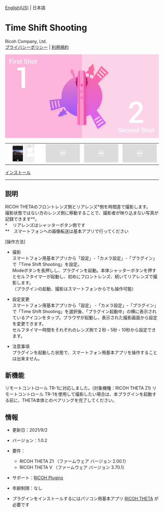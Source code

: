 [English(US)](README.md) | 日本語

# Time Shift Shooting
Ricoh Company, Ltd.  
[プライバシーポリシー](../../README.ja.md#%E3%83%97%E3%83%A9%E3%82%A4%E3%83%90%E3%82%B7%E3%83%BC%E3%83%9D%E3%83%AA%E3%82%B7%E3%83%BC) | [利用規約](../../README.ja.md#%E5%88%A9%E7%94%A8%E8%A6%8F%E7%B4%84)

<div align="center">
 <img src="1.png">
 <table>
  <tr>
   <td><img src="2.png"></td>
   <td><img src="../../resources/common/img/noimg.png"></td>
   <td><img src="../../resources/common/img/noimg.png"></td>
   <td><img src="../../resources/common/img/noimg.png"></td>
  </tr>
 </table>
</div>

[インストール](https://link.ricoh360.com/plugins/com.theta360.timeshiftshooting/apk)

***

## 説明
RICOH THETAのフロントレンズ側とリアレンズ*側を時間差で撮影します。  
撮影状態ではない方のレンズ側に移動することで、撮影者が映り込まない写真が記録できます**。  
*　 リアレンズはシャッターボタン側です  
**　スマートフォンへの画像転送は基本アプリで行ってください  
  
[操作方法]  
  
- 撮影  
スマートフォン用基本アプリから「設定」-「カメラ設定」-「プラグイン」で「Time Shift Shooting」を設定。  
Modeボタンを長押しし、プラグインを起動。本体シャッターボタンを押すとセルフタイマーが起動し、初めにフロントレンズ、続いてリアレンズで撮影します。  
（プラグインの起動、撮影はスマートフォンからでも操作可能）  

- 設定変更  
スマートフォン用基本アプリから「設定」 -「カメラ設定」-「プラグイン」で「Time Shift Shooting」を選択後、「プラグイン起動中」の横に表示されているアイコンをタップ。ブラウザが起動し、表示された撮影画面から設定を変更できます。  
セルフタイマー時間をそれぞれのレンズ側で２秒・5秒・10秒から設定できます。  

- 注意事項  
プラグインを起動した状態で、スマートフォン用基本アプリを操作することは出来ません。  

## 新機能
リモートコントロール TR-1に対応しました。(対象機種：RICOH THETA Z1)
リモートコントロール TR-1を使用して撮影したい場合は、本プラグインを起動する前に、THETA本体とのペアリングを完了してください。

## 情報
  * 更新日：2021/9/2
  * バージョン：1.0.2
  * 要件：
    * RICOH THETA Z1 （ファームウェア バージョン 2.00.1）
    * RICOH THETA V （ファームウェア バージョン 3.70.1）
  * サポート：[RICOH Plugins](https://support.theta360.com/ja/)
  * 年齢制限：なし

* プラグインをインストールするにはパソコン用基本アプリ [RICOH THETA](https://theta360.com/ja/about/application/pc.html#app-detail-01) が必要です
